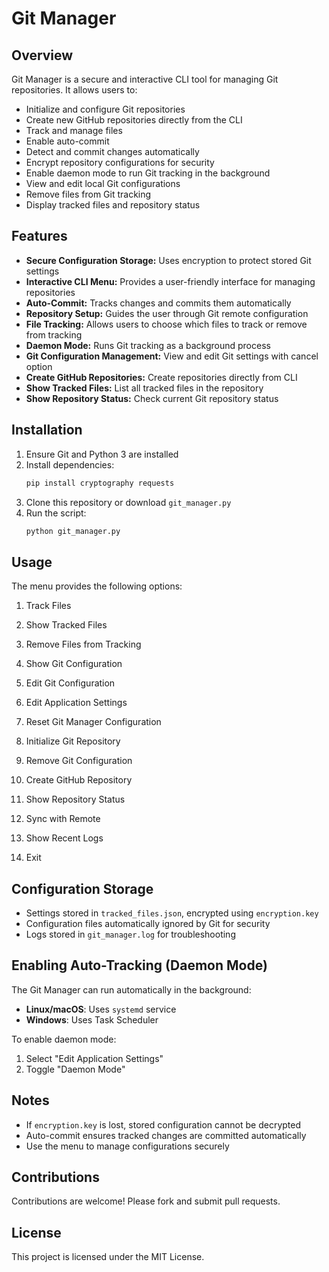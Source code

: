 # Git Manager

## Overview

Git Manager is a secure and interactive CLI tool for managing Git repositories. It allows users to:

- Initialize and configure Git repositories
- Create new GitHub repositories directly from the CLI
- Track and manage files
- Enable auto-commit
- Detect and commit changes automatically
- Encrypt repository configurations for security
- Enable daemon mode to run Git tracking in the background
- View and edit local Git configurations
- Remove files from Git tracking
- Display tracked files and repository status

## Features

- **Secure Configuration Storage:** Uses encryption to protect stored Git settings
- **Interactive CLI Menu:** Provides a user-friendly interface for managing repositories
- **Auto-Commit:** Tracks changes and commits them automatically
- **Repository Setup:** Guides the user through Git remote configuration
- **File Tracking:** Allows users to choose which files to track or remove from tracking
- **Daemon Mode:** Runs Git tracking as a background process
- **Git Configuration Management:** View and edit Git settings with cancel option
- **Create GitHub Repositories:** Create repositories directly from CLI
- **Show Tracked Files:** List all tracked files in the repository
- **Show Repository Status:** Check current Git repository status

## Installation

1. Ensure Git and Python 3 are installed
2. Install dependencies:
   ```bash
   pip install cryptography requests
   ```
3. Clone this repository or download `git_manager.py`
4. Run the script:
   ```bash
   python git_manager.py
   ```

## Usage

The menu provides the following options:

1. Track Files
2. Show Tracked Files
3. Remove Files from Tracking

4. Show Git Configuration
5. Edit Git Configuration

6. Edit Application Settings
7. Reset Git Manager Configuration

8. Initialize Git Repository
9. Remove Git Configuration
10. Create GitHub Repository
11. Show Repository Status
12. Sync with Remote
13. Show Recent Logs
14. Exit

## Configuration Storage

- Settings stored in `tracked_files.json`, encrypted using `encryption.key`
- Configuration files automatically ignored by Git for security
- Logs stored in `git_manager.log` for troubleshooting

## Enabling Auto-Tracking (Daemon Mode)

The Git Manager can run automatically in the background:

- **Linux/macOS**: Uses `systemd` service
- **Windows**: Uses Task Scheduler

To enable daemon mode:
1. Select "Edit Application Settings"
2. Toggle "Daemon Mode"

## Notes

- If `encryption.key` is lost, stored configuration cannot be decrypted
- Auto-commit ensures tracked changes are committed automatically
- Use the menu to manage configurations securely

## Contributions

Contributions are welcome! Please fork and submit pull requests.

## License

This project is licensed under the MIT License.
